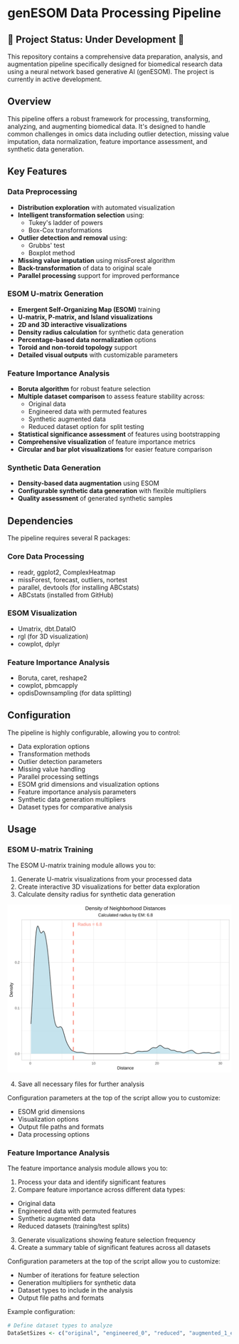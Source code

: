 # genESOM Data Processing Pipeline

## 🚧 Project Status: Under Development 🚧

This repository contains a comprehensive data preparation, analysis, and augmentation pipeline specifically designed for biomedical research data using a neural network based generative AI (genESOM). The project is currently in active development.

## Overview

This pipeline offers a robust framework for processing, transforming, analyzing, and augmenting biomedical data. It's designed to handle common challenges in omics data including outlier detection, missing value imputation, data normalization, feature importance assessment, and synthetic data generation.

## Key Features

### Data Preprocessing
- **Distribution exploration** with automated visualization
- **Intelligent transformation selection** using:
  - Tukey's ladder of powers
  - Box-Cox transformations
- **Outlier detection and removal** using:
  - Grubbs' test
  - Boxplot method
- **Missing value imputation** using missForest algorithm
- **Back-transformation** of data to original scale
- **Parallel processing** support for improved performance

### ESOM U-matrix Generation
- **Emergent Self-Organizing Map (ESOM)** training
- **U-matrix, P-matrix, and Island visualizations**
- **2D and 3D interactive visualizations**
- **Density radius calculation** for synthetic data generation
- **Percentage-based data normalization** options
- **Toroid and non-toroid topology** support
- **Detailed visual outputs** with customizable parameters

### Feature Importance Analysis
- **Boruta algorithm** for robust feature selection
- **Multiple dataset comparison** to assess feature stability across:
  - Original data
  - Engineered data with permuted features
  - Synthetic augmented data
  - Reduced dataset option for split testing
- **Statistical significance assessment** of features using bootstrapping
- **Comprehensive visualization** of feature importance metrics
- **Circular and bar plot visualizations** for easier feature comparison

### Synthetic Data Generation
- **Density-based data augmentation** using ESOM
- **Configurable synthetic data generation** with flexible multipliers
- **Quality assessment** of generated synthetic samples

## Dependencies

The pipeline requires several R packages:

### Core Data Processing
- readr, ggplot2, ComplexHeatmap
- missForest, forecast, outliers, nortest
- parallel, devtools (for installing ABCstats)
- ABCstats (installed from GitHub)

### ESOM Visualization
- Umatrix, dbt.DataIO
- rgl (for 3D visualization)
- cowplot, dplyr

### Feature Importance Analysis
- Boruta, caret, reshape2
- cowplot, pbmcapply
- opdisDownsampling (for data splitting)

## Configuration

The pipeline is highly configurable, allowing you to control:

- Data exploration options
- Transformation methods
- Outlier detection parameters
- Missing value handling
- Parallel processing settings
- ESOM grid dimensions and visualization options
- Feature importance analysis parameters
- Synthetic data generation multipliers
- Dataset types for comparative analysis

## Usage

### ESOM U-matrix Training

The ESOM U-matrix training module allows you to:

1. Generate U-matrix visualizations from your processed data
2. Create interactive 3D visualizations for better data exploration
3. Calculate density radius for synthetic data generation

<img src="./neighborhood_distances.svg">

4. Save all necessary files for further analysis

Configuration parameters at the top of the script allow you to customize:
- ESOM grid dimensions
- Visualization options
- Output file paths and formats
- Data processing options

### Feature Importance Analysis

The feature importance analysis module allows you to:

1. Process your data and identify significant features
2. Compare feature importance across different data types:
  - Original data
  - Engineered data with permuted features
  - Synthetic augmented data
  - Reduced datasets (training/test splits)
3. Generate visualizations showing feature selection frequency
4. Create a summary table of significant features across all datasets

Configuration parameters at the top of the script allow you to customize:
- Number of iterations for feature selection
- Generation multipliers for synthetic data
- Dataset types to include in the analysis
- Output file paths and formats

Example configuration:
```r
# Define dataset types to analyze
DataSetSizes <- c("original", "engineered_0", "reduced", "augmented_1_engineered", "augmented_5_engineered")
```